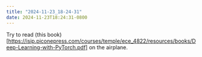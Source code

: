 ```yaml
---
title: "2024-11-23_18-24-31"
date: 2024-11-23T18:24:31-0800
---
```

Try to read (this book)[https://isip.piconepress.com/courses/temple/ece_4822/resources/books/Deep-Learning-with-PyTorch.pdf] on the airplane.
